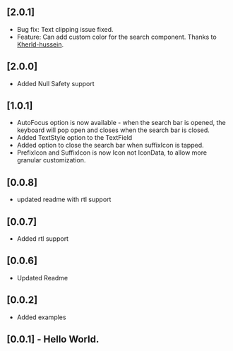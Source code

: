 ## [2.0.1]
  * Bug fix: Text clipping issue fixed.
  * Feature: Can add custom color for the search component. Thanks to <a href="https://github.com/kherld-hussein">Kherld-hussein</a>.

## [2.0.0]
  * Added Null Safety support

## [1.0.1]
  * AutoFocus option is now available - when the search bar is opened, the keyboard will pop open and closes when the search bar is closed. 
  * Added TextStyle option to the TextField
  * Added option to close the search bar when suffixIcon is tapped.
  * PrefixIcon and SuffixIcon is now Icon not IconData, to allow more granular customization.

## [0.0.8]
  * updated readme with rtl support
  
## [0.0.7]
  * Added rtl support
  
## [0.0.6] 
  *  Updated Readme

## [0.0.2]
  * Added examples

## [0.0.1] - Hello World.
